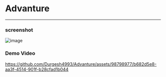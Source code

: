 # Advanture
---

### screenshot
![image](https://github.com/Durgesh4993/Advanture/assets/98798977/1c787b0e-626b-4764-adc3-40199a5ebef8)

### Demo Video

https://github.com/Durgesh4993/Advanture/assets/98798977/b682d5e8-aa3f-4514-901f-b28cfad1b044


